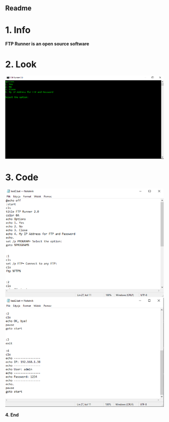 **Readme**
------
# **1. Info**

**FTP Runner is an open source software**

# **2. Look**

![img.png](images/img.png)

# **3. Code**

![img_1.png](images/img_1.png)
![img_2.png](images/img_2.png)

**4. End**

